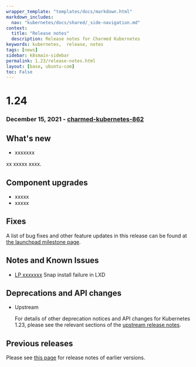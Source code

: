 ```yaml
---
wrapper_template: "templates/docs/markdown.html"
markdown_includes:
  nav: "kubernetes/docs/shared/_side-navigation.md"
context:
  title: "Release notes"
  description: Release notes for Charmed Kubernetes
keywords: kubernetes,  release, notes
tags: [news]
sidebar: k8smain-sidebar
permalink: 1.23/release-notes.html
layout: [base, ubuntu-com]
toc: False
---
```


# 1.24

### December 15, 2021 - [charmed-kubernetes-862](https://raw.githubusercontent.com/charmed-kubernetes/bundle/main/releases/1.23/bundle.yaml)

## What's new

- xxxxxxx

xx xxxxx xxxx.


## Component upgrades

- xxxxx
- xxxxx

## Fixes

A list of bug fixes and other feature updates in this release can be found at
[the launchpad milestone page](https://launchpad.net/charmed-kubernetes/+milestone/1.24).

## Notes and Known Issues

- [LP xxxxxxx](https://bugs.launchpad.net/snapd/+bug/xxxxxxx) Snap install failure in LXD


## Deprecations and API changes

- Upstream

  For details of other deprecation notices and API changes for Kubernetes 1.23, please see the
relevant sections of the [upstream release notes][upstream-changelog].

## Previous releases

Please see [this page][rel] for release notes of earlier versions.

<!--LINKS-->
[rel]: /kubernetes/docs/release-notes
[upstream-changelog]: https://github.com/kubernetes/kubernetes/blob/master/CHANGELOG/CHANGELOG-1.23.md#deprecation

